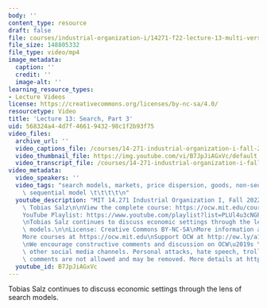 ```yaml
---
body: ''
content_type: resource
draft: false
file: courses/industrial-organization-i/14271-f22-lecture-13-multi-version-2_360p_16_9.mp4
file_size: 148805332
file_type: video/mp4
image_metadata:
  caption: ''
  credit: ''
  image-alt: ''
learning_resource_types:
- Lecture Videos
license: https://creativecommons.org/licenses/by-nc-sa/4.0/
resourcetype: Video
title: 'Lecture 13: Search, Part 3'
uid: 568324a4-4d7f-4661-9432-98c1f2b93f75
video_files:
  archive_url: ''
  video_captions_file: /courses/14-271-industrial-organization-i-fall-2022/1IWoV6R5tdg1NdXyQXET2VzPAn3AM04qe_transcript.webvtt
  video_thumbnail_file: https://img.youtube.com/vi/B7JpJiAGxVc/default.jpg
  video_transcript_file: /courses/14-271-industrial-organization-i-fall-2022/1IWoV6R5tdg1NdXyQXET2VzPAn3AM04qe_transcript.pdf
video_metadata:
  video_speakers: ''
  video_tags: "search models, markets, price dispersion, goods, non-sequential search,\
    \ sequential model \t\t\t\t\n"
  youtube_description: "MIT 14.271 Industrial Organization I, Fall 2022 \nInstructor:\
    \ Tobias Salz\n\nView the complete course: https://ocw.mit.edu/courses/14-271-industrial-organization-i-fall-2022\n\
    YouTube Playlist: https://www.youtube.com/playlist?list=PLUl4u3cNGP62xkEY0YzLJSoquVBjPOl9S\n\
    \nTobias Salz continues to discuss economic settings through the lens of search\
    \ models.\n\nLicense: Creative Commons BY-NC-SA\nMore information at https://ocw.mit.edu/terms\n\
    More courses at https://ocw.mit.edu\nSupport OCW at http://ow.ly/a1If50zVRlQ\n\
    \nWe encourage constructive comments and discussion on OCW\u2019s YouTube and\
    \ other social media channels. Personal attacks, hate speech, trolling, and inappropriate\
    \ comments are not allowed and may be removed. More details at https://ocw.mit.edu/comments."
  youtube_id: B7JpJiAGxVc
---
```

Tobias Salz continues to discuss economic settings through the lens of search models.